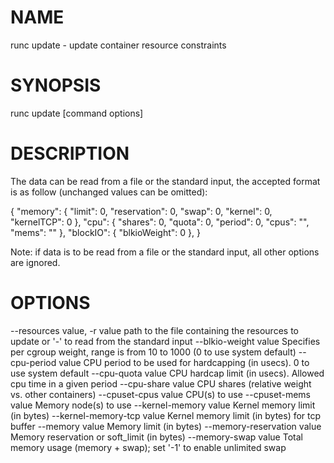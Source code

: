 # NAME
   runc update - update container resource constraints

# SYNOPSIS
   runc update [command options] <container-id>

# DESCRIPTION
   The data can be read from a file or the standard input, the
accepted format is as follow (unchanged values can be omitted):

   {
     "memory": {
       "limit": 0,
       "reservation": 0,
       "swap": 0,
       "kernel": 0,
       "kernelTCP": 0
     },
     "cpu": {
       "shares": 0,
       "quota": 0,
       "period": 0,
       "cpus": "",
       "mems": ""
     },
     "blockIO": {
       "blkioWeight": 0
     },
   }

Note: if data is to be read from a file or the standard input, all
other options are ignored.

# OPTIONS
   --resources value, -r value  path to the file containing the resources to update or '-' to read from the standard input
   --blkio-weight value         Specifies per cgroup weight, range is from 10 to 1000 (0 to use system default)
   --cpu-period value           CPU period to be used for hardcapping (in usecs). 0 to use system default
   --cpu-quota value            CPU hardcap limit (in usecs). Allowed cpu time in a given period
   --cpu-share value            CPU shares (relative weight vs. other containers)
   --cpuset-cpus value          CPU(s) to use
   --cpuset-mems value          Memory node(s) to use
   --kernel-memory value        Kernel memory limit (in bytes)
   --kernel-memory-tcp value    Kernel memory limit (in bytes) for tcp buffer
   --memory value               Memory limit (in bytes)
   --memory-reservation value   Memory reservation or soft_limit (in bytes)
   --memory-swap value          Total memory usage (memory + swap); set '-1' to enable unlimited swap
